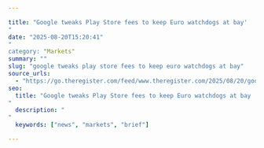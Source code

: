 ```yaml
---

title: "Google tweaks Play Store fees to keep Euro watchdogs at bay'"
date: "2025-08-20T15:20:41""
category: "Markets"
summary: ""
slug: "google tweaks play store fees to keep euro watchdogs at bay"
source_urls:
  - "https://go.theregister.com/feed/www.theregister.com/2025/08/20/google_play_eu_changes/"
seo:
  title: "Google tweaks Play Store fees to keep Euro watchdogs at bay | Hash n Hedge'"
  description: ""
  keywords: ["news", "markets", "brief"]

---
```


